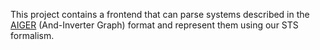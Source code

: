 This project contains a frontend that can parse systems described in the [AIGER](http://fmv.jku.at/aiger/) (And-Inverter Graph) format and represent them using our STS formalism.